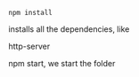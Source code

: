 
```
npm install
```

installs all the dependencies, like

http-server

npm start, we start the folder



















